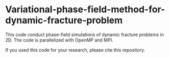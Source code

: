 # Variational-phase-field-method-for-dynamic-fracture-problem

This code conduct phase-field simulations of dynamic fracture problems in 2D. The code is parallelized with OpenMP and MPI.

If you used this code for your research, please cite this repository.
